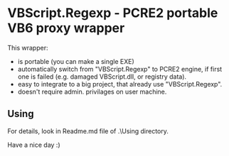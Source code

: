 # VBScript.Regexp - PCRE2 portable VB6 proxy wrapper

This wrapper:
 - is portable (you can make a single EXE)
 - automatically switch from "VBScript.Regexp" to PCRE2 engine, if first one is failed (e.g. damaged VBScript.dll, or registry data).
 - easy to integrate to a big project, that already use "VBScript.Regexp".
 - doesn't require admin. privilages on user machine.

## Using

For details, look in Readme.md file of .\Using directory.

Have a nice day :)
